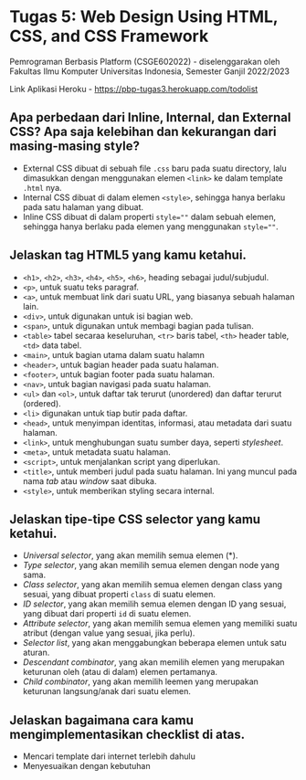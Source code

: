 # Tugas 5: Web Design Using HTML, CSS, and CSS Framework

Pemrograman Berbasis Platform (CSGE602022) - diselenggarakan oleh Fakultas Ilmu Komputer Universitas Indonesia, Semester Ganjil 2022/2023

Link Aplikasi Heroku - https://pbp-tugas3.herokuapp.com/todolist

## Apa perbedaan dari Inline, Internal, dan External CSS? Apa saja kelebihan dan kekurangan dari masing-masing style? 

- External CSS dibuat di sebuah file `.css` baru pada suatu directory, lalu dimasukkan dengan menggunakan elemen `<link>` ke dalam template `.html` nya.
- Internal CSS dibuat di dalam elemen `<style>`, sehingga hanya berlaku pada satu halaman yang dibuat.
- Inline CSS dibuat di dalam properti `style=""` dalam sebuah elemen, sehingga hanya berlaku pada elemen yang menggunakan `style=""`.

## Jelaskan tag HTML5 yang kamu ketahui.

- `<h1>`, `<h2>`, `<h3>`, `<h4>`, `<h5>`, `<h6>`, heading sebagai judul/subjudul.
- `<p>`, untuk suatu teks paragraf. 
- `<a>`, untuk membuat link dari suatu URL, yang biasanya sebuah halaman lain.
- `<div>`, untuk digunakan untuk isi bagian web.
- `<span>`, untuk digunakan untuk membagi bagian pada tulisan. 
- `<table>` tabel secaraa keseluruhan, `<tr>` baris tabel, `<th>` header table, `<td>` data tabel.
- `<main>`, untuk bagian utama dalam suatu halamn
- `<header>`, untuk bagian header pada suatu halaman.
- `<footer>`, untuk bagian footer pada suatu halaman.
- `<nav>`, untuk bagian navigasi pada suatu halaman.
- `<ul>` dan `<ol>`, untuk daftar tak terurut (unordered) dan daftar terurut (ordered). 
- `<li>` digunakan untuk tiap butir pada daftar.
- `<head>`, untuk menyimpan identitas, informasi, atau metadata dari suatu halaman.
- `<link>`, untuk menghubungan suatu sumber daya, seperti *stylesheet*.
- `<meta>`, untuk metadata suatu halaman.
- `<script>`, untuk menjalankan script yang diperlukan.
- `<title>`, untuk memberi judul pada suatu halaman. Ini yang muncul pada nama *tab* atau *window* saat dibuka.
- `<style>`, untuk memberikan styling secara internal.

## Jelaskan tipe-tipe CSS selector yang kamu ketahui.

- *Universal selector*, yang akan memilih semua elemen (*).  
- *Type selector*, yang akan memilih semua elemen dengan node yang sama.  
- *Class selector*, yang akan memilih semua elemen dengan class yang sesuai, yang dibuat properti `class` di suatu elemen.  
- *ID selector*, yang akan memilih semua elemen dengan ID yang sesuai, yang dibuat dari properti `id` di suatu elemen.  
- *Attribute selector*, yang akan memilih semua elemen yang memiliki suatu atribut (dengan value yang sesuai, jika perlu).  
- *Selector list*, yang akan menggabungkan beberapa elemen untuk satu aturan.  
- *Descendant combinator*, yang akan memilih elemen yang merupakan keturunan oleh (atau di dalam) elemen pertamanya.  
- *Child combinator*, yang akan memilih leemen yang merupakan keturunan langsung/anak dari suatu elemen.

## Jelaskan bagaimana cara kamu mengimplementasikan checklist di atas.

- Mencari template dari internet terlebih dahulu
- Menyesuaikan dengan kebutuhan

